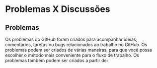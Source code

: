 # Problemas X Discussões

## Problemas

Os problemas do GitHub foram criados para acompanhar ideias, comentários, tarefas ou bugs relacionados ao trabalho no GitHub. Os problemas podem ser criados de várias maneiras, para que você possa escolher o método mais conveniente para o fluxo de trabalho. Os problemas também podem ser criados a partir de:



